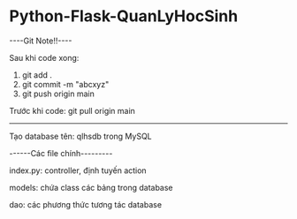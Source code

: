 # Python-Flask-QuanLyHocSinh

----Git Note!!----

Sau khi code xong:
  1. git add .
  2. git commit -m "abcxyz"
  3. git push origin main

Trước khi code: 
  git pull origin main 

-------------------------

Tạo database tên: qlhsdb trong MySQL

------Các file chính---------

index.py: controller, định tuyến action

models: chứa class các bảng trong database

dao: các phương thức tương tác database
